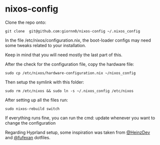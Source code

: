 # nixos-config

Clone the repo onto:

```
git clone  git@github.com:giornn0/nixos-config ~/.nixos_config
```

In the file /etc/nixos/configuration.nix, the boot-loader configs may need some tweaks related to your installation.

Keep in mind that you will need mostly the last part of this.

After the check for the configuration file, copy the hardware file:

```
sudo cp /etc/nixos/hardware-configuration.nix ~/nixos_config
```

Then setup the symlink with this folder:

```
sudo rm /etc/nixos && sudo ln -s ~/.nixos_config /etc/nixos
```

After setting up all the files run:

```
sudo nixos-rebuild switch
```

If everything runs fine, you can run the cmd: update whenever you want to change the configuration

Regarding Hyprland setup, some inspiration was taken from [@HeinzDev](https://github.com/HeinzDev/Hyprland-dotfiles) and [@fufexan](https://github.com/fufexan/dotfiles/tree/main/home) dotfiles.
